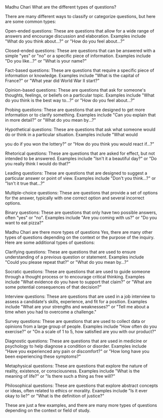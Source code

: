 Madhu Chari
What are the different types of questions?

There are many different ways to classify or categorize questions, but here are some common types:

Open-ended questions: These are questions that allow for a wide range of answers and encourage discussion and elaboration. Examples include "What do you think about...?" or "How do you feel about...?"

Closed-ended questions: These are questions that can be answered with a simple "yes" or "no" or a specific piece of information. Examples include "Do you like...?" or "What is your name?"

Fact-based questions: These are questions that require a specific piece of information or knowledge. Examples include "What is the capital of France?" or "What year did World War II start?"

Opinion-based questions: These are questions that ask for someone's thoughts, feelings, or beliefs on a particular topic. Examples include "What do you think is the best way to...?" or "How do you feel about...?"

Probing questions: These are questions that are designed to get more information or to clarify something. Examples include "Can you explain that in more detail?" or "What do you mean by...?"

Hypothetical questions: These are questions that ask what someone would do or think in a particular situation. Examples include "What would

you do if you won the lottery?" or "How do you think you would react if...?"

Rhetorical questions: These are questions that are asked for effect, but not intended to be answered. Examples include "Isn't it a beautiful day?" or "Do you really think I would do that?"

Leading questions: These are questions that are designed to suggest a particular answer or point of view. Examples include "Don't you think...?" or "Isn't it true that...?"

Multiple-choice questions: These are questions that provide a set of options for the answer, typically with one correct option and several incorrect options.

Binary questions: These are questions that only have two possible answers, often "yes" or "no". Examples include "Are you coming with us?" or "Do you want to eat pizza?"




Madhu Chari
are there more types of questions 
Yes, there are many other types of questions depending on the context or the purpose of the inquiry. Here are some additional types of questions:

Clarifying questions: These are questions that are used to ensure understanding of a previous question or statement. Examples include "Could you please repeat that?" or "What do you mean by...?"

Socratic questions: These are questions that are used to guide someone through a thought process or to encourage critical thinking. Examples include "What evidence do you have to support that claim?" or "What are some potential consequences of that decision?"

Interview questions: These are questions that are used in a job interview to assess a candidate's skills, experience, and fit for a position. Examples include "What are your strengths and weaknesses?" or "Tell me about a time when you had to overcome a challenge."

Survey questions: These are questions that are used to collect data or opinions from a large group of people. Examples include "How often do you exercise?" or "On a scale of 1 to 5, how satisfied are you with our product?"

Diagnostic questions: These are questions that are used in medicine or psychology to help diagnose a condition or disorder. Examples include "Have you experienced any pain or discomfort?" or "How long have you been experiencing these symptoms?"

Metaphysical questions: These are questions that explore the nature of reality, existence, or consciousness. Examples include "What is the meaning of life?" or "Is there such a thing as free will?"

Philosophical questions: These are questions that explore abstract concepts or ideas, often related to ethics or morality. Examples include "Is it ever okay to lie?" or "What is the definition of justice?"

These are just a few examples, and there are many more types of questions depending on the context or field of study.

